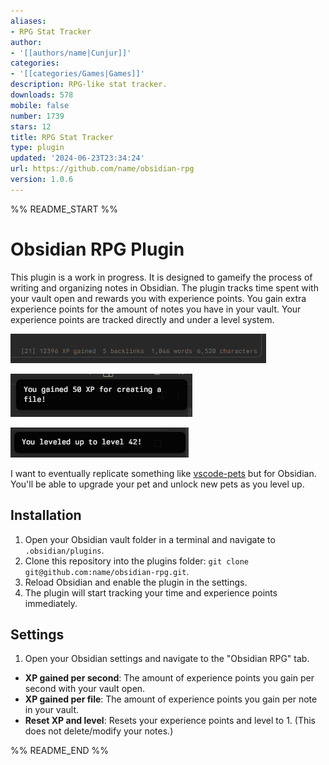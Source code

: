 ```yaml
---
aliases:
- RPG Stat Tracker
author:
- '[[authors/name|Cunjur]]'
categories:
- '[[categories/Games|Games]]'
description: RPG-like stat tracker.
downloads: 578
mobile: false
number: 1739
stars: 12
title: RPG Stat Tracker
type: plugin
updated: '2024-06-23T23:34:24'
url: https://github.com/name/obsidian-rpg
version: 1.0.6
---
```


%% README_START %%

# Obsidian RPG Plugin

This plugin is a work in progress. It is designed to gameify the process of writing and organizing notes in Obsidian. The plugin tracks time spent with your vault open and rewards you with experience points. You gain extra experience points for the amount of notes you have in your vault. Your experience points are tracked directly and under a level system.

![Status](https://raw.githubusercontent.com/name/obsidian-rpg/HEAD/images/status.png)

![New File](https://raw.githubusercontent.com/name/obsidian-rpg/HEAD/images/new_file.png)

![Level Up](https://raw.githubusercontent.com/name/obsidian-rpg/HEAD/images/level_up.png)

I want to eventually replicate something like [vscode-pets](https://marketplace.visualstudio.com/items?itemName=tonybaloney.vscode-pets) but for Obsidian. You'll be able to upgrade your pet and unlock new pets as you level up.

## Installation

1. Open your Obsidian vault folder in a terminal and navigate to `.obsidian/plugins`.
2. Clone this repository into the plugins folder: `git clone git@github.com:name/obsidian-rpg.git`.
3. Reload Obsidian and enable the plugin in the settings.
4. The plugin will start tracking your time and experience points immediately.

## Settings

1. Open your Obsidian settings and navigate to the "Obsidian RPG" tab.

- **XP gained per second**: The amount of experience points you gain per second with your vault open.
- **XP gained per file**: The amount of experience points you gain per note in your vault.
- **Reset XP and level**: Resets your experience points and level to 1. (This does not delete/modify your notes.)


%% README_END %%